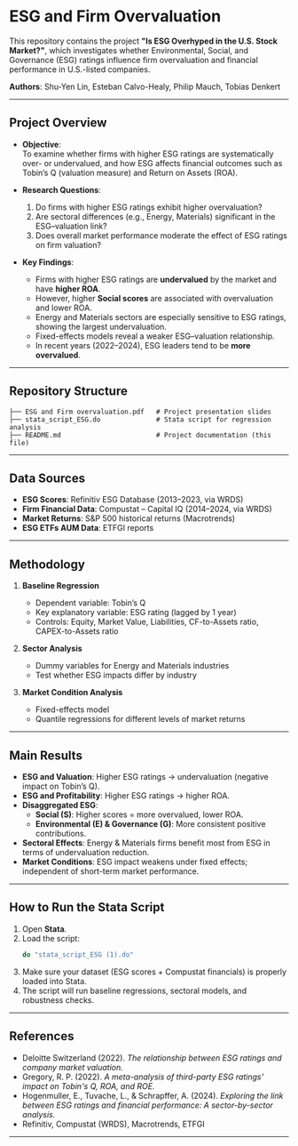 # ESG and Firm Overvaluation  

This repository contains the project **"Is ESG Overhyped in the U.S. Stock Market?"**, which investigates whether Environmental, Social, and Governance (ESG) ratings influence firm overvaluation and financial performance in U.S.-listed companies.  

**Authors**: Shu-Yen Lin, Esteban Calvo-Healy, Philip Mauch, Tobias Denkert  

---  

## Project Overview  

- **Objective**:  
  To examine whether firms with higher ESG ratings are systematically over- or undervalued, and how ESG affects financial outcomes such as Tobin’s Q (valuation measure) and Return on Assets (ROA).  

- **Research Questions**:  
  1. Do firms with higher ESG ratings exhibit higher overvaluation?  
  2. Are sectoral differences (e.g., Energy, Materials) significant in the ESG–valuation link?  
  3. Does overall market performance moderate the effect of ESG ratings on firm valuation?  

- **Key Findings**:  
  - Firms with higher ESG ratings are **undervalued** by the market and have **higher ROA**.  
  - However, higher **Social scores** are associated with overvaluation and lower ROA.  
  - Energy and Materials sectors are especially sensitive to ESG ratings, showing the largest undervaluation.  
  - Fixed-effects models reveal a weaker ESG–valuation relationship.  
  - In recent years (2022–2024), ESG leaders tend to be **more overvalued**.  

---  

## Repository Structure  

```
├── ESG and Firm overvaluation.pdf   # Project presentation slides
├── stata_script_ESG.do              # Stata script for regression analysis
├── README.md                        # Project documentation (this file)
```

---  

## Data Sources  

- **ESG Scores**: Refinitiv ESG Database (2013–2023, via WRDS)  
- **Firm Financial Data**: Compustat – Capital IQ (2014–2024, via WRDS)  
- **Market Returns**: S&P 500 historical returns (Macrotrends)  
- **ESG ETFs AUM Data**: ETFGI reports  

---  

## Methodology  

1. **Baseline Regression**  
   - Dependent variable: Tobin’s Q  
   - Key explanatory variable: ESG rating (lagged by 1 year)  
   - Controls: Equity, Market Value, Liabilities, CF-to-Assets ratio, CAPEX-to-Assets ratio  

2. **Sector Analysis**  
   - Dummy variables for Energy and Materials industries  
   - Test whether ESG impacts differ by industry  

3. **Market Condition Analysis**  
   - Fixed-effects model  
   - Quantile regressions for different levels of market returns  

---  

## Main Results  

- **ESG and Valuation**: Higher ESG ratings → undervaluation (negative impact on Tobin’s Q).  
- **ESG and Profitability**: Higher ESG ratings → higher ROA.  
- **Disaggregated ESG**:  
  - **Social (S)**: Higher scores = more overvalued, lower ROA.  
  - **Environmental (E) & Governance (G)**: More consistent positive contributions.  
- **Sectoral Effects**: Energy & Materials firms benefit most from ESG in terms of undervaluation reduction.  
- **Market Conditions**: ESG impact weakens under fixed effects; independent of short-term market performance.  

---  

## How to Run the Stata Script  

1. Open **Stata**.  
2. Load the script:  
   ```stata
   do "stata_script_ESG (1).do"
   ```  
3. Make sure your dataset (ESG scores + Compustat financials) is properly loaded into Stata.  
4. The script will run baseline regressions, sectoral models, and robustness checks.  

---  

## References  

- Deloitte Switzerland (2022). *The relationship between ESG ratings and company market valuation.*  
- Gregory, R. P. (2022). *A meta-analysis of third-party ESG ratings' impact on Tobin's Q, ROA, and ROE.*  
- Hogenmuller, E., Tuvache, L., & Schrapffer, A. (2024). *Exploring the link between ESG ratings and financial performance: A sector-by-sector analysis.*  
- Refinitiv, Compustat (WRDS), Macrotrends, ETFGI  

---  
